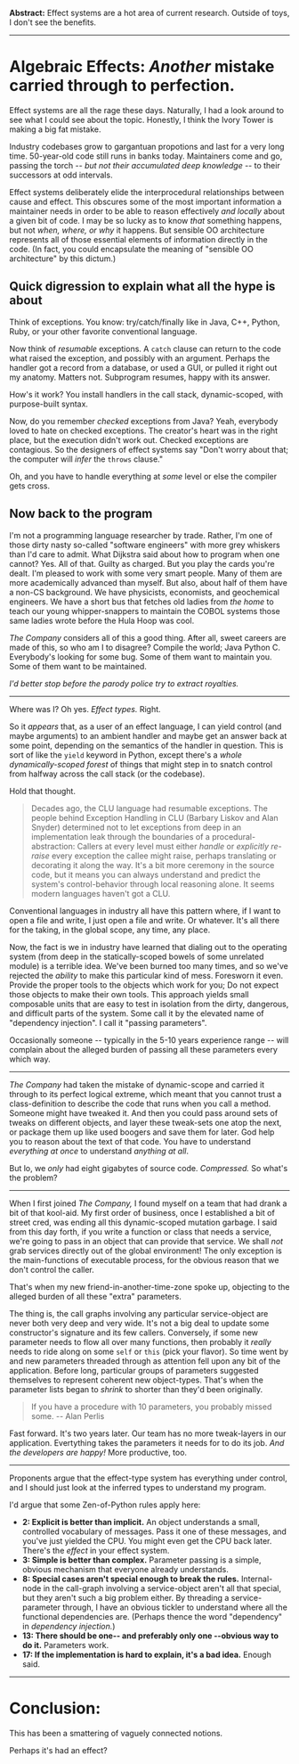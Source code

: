 **Abstract:** Effect systems are a hot area of current research. Outside of toys, I don't see the benefits.

-----

# Algebraic Effects: *Another* mistake carried through to perfection.

Effect systems are all the rage these days.
Naturally, I had a look around to see what I could see about the topic.
Honestly, I think the Ivory Tower is making a big fat mistake.

Industry codebases grow to gargantuan propotions and last for a very long time. 50-year-old code still runs in banks today.
Maintainers come and go, passing the torch -- *but not their accumulated deep knowledge* -- to their successors at odd intervals.

Effect systems deliberately elide the interprocedural relationships between cause and effect.
This obscures some of the most important information a maintainer needs
in order to be able to reason effectively *and locally* about a given bit of code.
I may be so lucky as to know *that* something happens, but not *when, where, or why* it happens.
But sensible OO architecture represents all of those essential elements of information directly in the code.
(In fact, you could encapsulate the meaning of "sensible OO architecture" by this dictum.)

## Quick digression to explain what all the hype is about

Think of exceptions. You know: try/catch/finally like in Java, C++, Python, Ruby, or your other favorite conventional language.

Now think of *resumable* exceptions. A `catch` clause can return to the code what raised the exception,
and possibly with an argument. Perhaps the handler got a record from a database, or used a GUI, or pulled it right out my anatomy.
Matters not. Subprogram resumes, happy with its answer.

How's it work? You install handlers in the call stack, dynamic-scoped, with purpose-built syntax.


Now, do you remember *checked* exceptions from Java? Yeah, everybody loved to hate on checked exceptions.
The creator's heart was in the right place, but the execution didn't work out. Checked exceptions are contagious.
So the designers of effect systems say "Don't worry about that; the computer will *infer* the `throws` clause."

Oh, and you have to handle everything at *some* level or else the compiler gets cross.


## Now back to the program

I'm not a programming language researcher by trade.
Rather, I'm one of those dirty nasty so-called "software engineers" with more grey whiskers than I'd care to admit.
What Dijkstra said about how to program when one cannot? Yes. All of that. Guilty as charged.
But you play the cards you're dealt. I'm pleased to work with some very smart people.
Many of them are more academically advanced than myself.
But also, about half of them have a non-CS background.
We have physicists, economists, and geochemical engineers.
We have a short bus that fetches old ladies from *the home* to teach our young whipper-snappers to maintain the COBOL systems those same ladies wrote before the Hula Hoop was cool.

*The Company* considers all of this a good thing.
After all, sweet careers are made of this, so who am I to disagree?
Compile the world; Java Python C. Everybody's looking for some bug.
Some of them want to maintain you. Some of them want to be maintained.

*I'd better stop before the parody police try to extract royalties.*

-----

Where was I? Oh yes. *Effect types.* Right.

So it *appears* that, as a user of an effect language, I can yield control (and maybe arguments) to an ambient handler and maybe get an answer back at some point, depending on the semantics of the handler in question.
This is sort of like the `yield` keyword in Python, except there's a *whole dynamically-scoped forest* of things that might step in to snatch control from halfway across the call stack (or the codebase).

Hold that thought.

> Decades ago, the CLU language had resumable exceptions.
> The people behind Exception Handling in CLU (Barbary Liskov and Alan Snyder) determined not to let exceptions from deep in an implementation leak through the boundaries of a procedural-abstraction:
> Callers at every level must either *handle* or *explicitly re-raise* every exception the callee might raise, perhaps translating or decorating it along the way.
> It's a bit more ceremony in the source code, but it means you can always understand and predict the system's control-behavior through local reasoning alone.
> It seems modern languages haven't got a CLU.

Conventional languages in industry all have this pattern where, if I want to open a file and write, I just open a file and write.
Or whatever. It's all there for the taking, in the global scope, any time, any place.

Now, the fact is we in industry have learned that dialing out to the operating system (from deep in the statically-scoped bowels of some unrelated module) is a terrible idea.
We've been burned too many times, and so we've rejected the *ability* to make this particular kind of mess. Foresworn it even.
Provide the proper tools to the objects which work for you; Do not expect those objects to make their own tools.
This approach yields small composable units that are easy to test in isolation from the dirty, dangerous, and difficult parts of the system.
Some call it by the elevated name of "dependency injection". I call it "passing parameters".

Occasionally someone -- typically in the 5-10 years experience range -- will complain about the alleged burden of passing all these parameters every which way.

-----

*The Company* had taken the mistake of dynamic-scope and carried it through to its perfect logical extreme,
which meant that you cannot trust a class-definition to describe the code that runs when you call a method.
Someone might have tweaked it. And then you could pass around sets of tweaks on different objects,
and layer these tweak-sets one atop the next, or package them up like used boogers and save them for later.
God help you to reason about the text of that code.
You have to understand *everything at once* to understand *anything at all*.

But lo, we *only* had eight gigabytes of source code. *Compressed.* So what's the problem?

-----

When I first joined *The Company,* I found myself on a team that had drank a bit of that kool-aid.
My first order of business, once I established a bit of street cred, was ending all this dynamic-scoped mutation garbage.
I said from this day forth, if you write a function or class that needs a service,
we're going to pass in an object that can provide that service.
We shall *not* grab services directly out of the global environment!
The only exception is the main-functions of executable process,
for the obvious reason that we don't control the caller.

That's when my new friend-in-another-time-zone spoke up, objecting to the alleged burden of all these "extra" parameters.

The thing is, the call graphs involving any particular service-object are never both very deep and very wide.
It's not a big deal to update some constructor's signature and its few callers.
Conversely, if some new parameter needs to flow all over many functions, then probably it *really* needs to ride along on some `self` or `this` (pick your flavor).
So time went by and new parameters threaded through as attention fell upon any bit of the application.
Before long, particular groups of parameters suggested themselves to represent coherent new object-types.
That's when the parameter lists began to *shrink* to shorter than they'd been originally.

> If you have a procedure with 10 parameters, you probably missed some.
>     -- Alan Perlis

Fast forward. It's two years later. Our team has no more tweak-layers in our application.
Evertything takes the parameters it needs for to do its job.
*And the developers are happy!* More productive, too.

-----

Proponents argue that the effect-type system has everything under control,
and I should just look at the inferred types to understand my program.

I'd argue that some Zen-of-Python rules apply here:

* **2: Explicit is better than implicit.**  An object understands a small, controlled vocabulary of messages. Pass it one of these messages, and you've just yielded the CPU. You might even get the CPU back later.
  There's the *effect* in your effect system.
* **3: Simple is better than complex.**  Parameter passing is a simple, obvious mechanism that everyone already understands.
* **8: Special cases aren't special enough to break the rules.** Internal-node in the call-graph involving a service-object aren't all that special, but they aren't such a big problem either.
  By threading a service-parameter through, I have an obvious tickler to understand where all the functional dependencies are. (Perhaps thence the word "dependency" in *dependency injection.*)
* **13: There should be one-- and preferably only one --obvious way to do it.** Parameters work.
* **17: If the implementation is hard to explain, it's a bad idea.** Enough said.

-----

# Conclusion:

This has been a smattering of vaguely connected notions. 

Perhaps it's had an effect?
